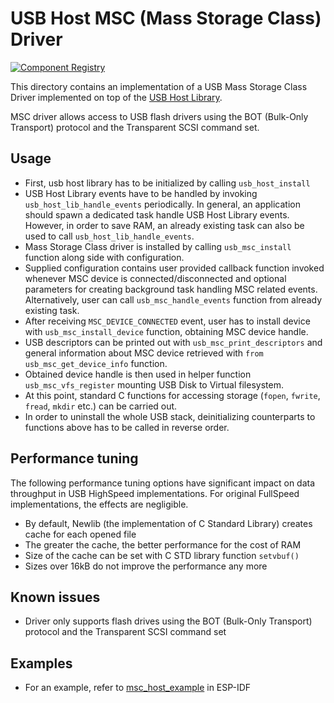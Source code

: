 # USB Host MSC (Mass Storage Class) Driver

[![Component Registry](https://components.espressif.com/components/espressif/usb_host_msc/badge.svg)](https://components.espressif.com/components/espressif/usb_host_msc)

This directory contains an implementation of a USB Mass Storage Class Driver implemented on top of the [USB Host Library](https://docs.espressif.com/projects/esp-idf/en/latest/esp32s2/api-reference/peripherals/usb_host.html).

MSC driver allows access to USB flash drivers using the BOT (Bulk-Only Transport) protocol and the Transparent SCSI command set.

## Usage

- First, usb host library has to be initialized by calling `usb_host_install`
- USB Host Library events have to be handled by invoking `usb_host_lib_handle_events` periodically.
  In general, an application should spawn a dedicated task handle USB Host Library events.
  However, in order to save RAM, an already existing task can also be used to call `usb_host_lib_handle_events`.
- Mass Storage Class driver is installed by calling `usb_msc_install` function along side with configuration.
- Supplied configuration contains user provided callback function invoked whenever MSC device is connected/disconnected
  and optional parameters for creating background task handling MSC related events.
  Alternatively, user can call `usb_msc_handle_events` function from already existing task.
- After receiving `MSC_DEVICE_CONNECTED` event, user has to install device with `usb_msc_install_device` function,
  obtaining MSC device handle.
- USB descriptors can be printed out with `usb_msc_print_descriptors` and general information about MSC device retrieved
  with `from usb_msc_get_device_info` function.
- Obtained device handle is then used in helper function `usb_msc_vfs_register` mounting USB Disk to Virtual filesystem.
- At this point, standard C functions for accessing storage (`fopen`, `fwrite`, `fread`, `mkdir` etc.) can be carried out.
- In order to uninstall the whole USB stack, deinitializing counterparts to functions above has to be called in reverse order.

## Performance tuning

The following performance tuning options have significant impact on data throughput in USB HighSpeed implementations.
For original FullSpeed implementations, the effects are negligible.
- By default, Newlib (the implementation of C Standard Library) creates cache for each opened file
- The greater the cache, the better performance for the cost of RAM
- Size of the cache can be set with C STD library function `setvbuf()`
- Sizes over 16kB do not improve the performance any more

## Known issues

- Driver only supports flash drives using the BOT (Bulk-Only Transport) protocol and the Transparent SCSI command set

## Examples

- For an example, refer to [msc_host_example](https://github.com/espressif/esp-idf/tree/master/examples/peripherals/usb/host/msc) in ESP-IDF
